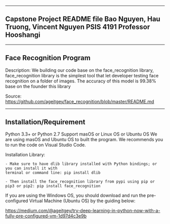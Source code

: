 ----------------------
Capstone Project
README file
Bao Nguyen, Hau Truong, Vincent Nguyen
PSIS 4191
Professor Hooshangi
----------------------

----------------------
Face Recognition Program
----------------------

Description: We building our code base on the face_recognition library, face_recognition library is the simplest tool
that let developer testing face recognition on a folder of images. The accuracy of this model is 99.38% base on the founder
this library

Source: https://github.com/ageitgey/face_recognition/blob/master/README.md

-------------------------
Installation/Requirement
-------------------------

Python 3.3+ or Python 2.7
Support masOS or Linux OS or Ubuntu OS
We are using masOS and Ubuntu OS to built the program.
We recommends you to run the code on Visual Studio Code.

Installation Library:

	- Make sure to have dlib library installed with Python bindings; or you can install it with 
	terminal or command line: pip install dlib

	- Then install the face_recognition library from pypi using pip or pip3 or pip2: pip install face_recognition

If you are using the Windows OS, you should download and run the pre-configured Virtual Machine (Ubuntu OS) by the 
guiding below:

https://medium.com/@ageitgey/try-deep-learning-in-python-now-with-a-fully-pre-configured-vm-1d97d4c3e9b


